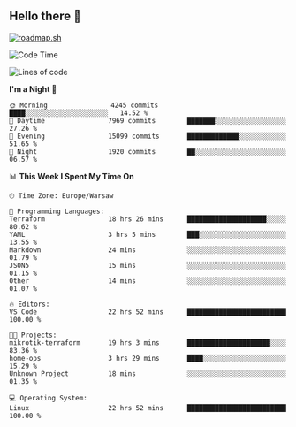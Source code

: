 ## Hello there 👋

[![roadmap.sh](https://roadmap.sh/card/wide/66979ceebf471856f5e911d3?variant=dark)](https://roadmap.sh)

<!--
**vrozaksen/vrozaksen** is a ✨ _special_ ✨ repository because its `README.md` (this file) appears on your GitHub profile.

Here are some ideas to get you started:

- 🔭 I’m currently working on ...
- 🌱 I’m currently learning ...
- 👯 I’m looking to collaborate on ...
- 🤔 I’m looking for help with ...
- 💬 Ask me about ...
- 📫 How to reach me: ...
- 😄 Pronouns: ...
- ⚡ Fun fact: ...
-->

<!--START_SECTION:waka-->
![Code Time](http://img.shields.io/badge/Code%20Time-67%20hrs%2030%20mins-blue)

![Lines of code](https://img.shields.io/badge/From%20Hello%20World%20I%27ve%20Written-1.6%20million%20lines%20of%20code-blue)

**I'm a Night 🦉** 

```text
🌞 Morning                4245 commits        ████░░░░░░░░░░░░░░░░░░░░░   14.52 % 
🌆 Daytime                7969 commits        ███████░░░░░░░░░░░░░░░░░░   27.26 % 
🌃 Evening                15099 commits       █████████████░░░░░░░░░░░░   51.65 % 
🌙 Night                  1920 commits        ██░░░░░░░░░░░░░░░░░░░░░░░   06.57 % 
```


📊 **This Week I Spent My Time On** 

```text
🕑︎ Time Zone: Europe/Warsaw

💬 Programming Languages: 
Terraform                18 hrs 26 mins      ████████████████████░░░░░   80.62 % 
YAML                     3 hrs 5 mins        ███░░░░░░░░░░░░░░░░░░░░░░   13.55 % 
Markdown                 24 mins             ░░░░░░░░░░░░░░░░░░░░░░░░░   01.79 % 
JSON5                    15 mins             ░░░░░░░░░░░░░░░░░░░░░░░░░   01.15 % 
Other                    14 mins             ░░░░░░░░░░░░░░░░░░░░░░░░░   01.07 % 

🔥 Editors: 
VS Code                  22 hrs 52 mins      █████████████████████████   100.00 % 

🐱‍💻 Projects: 
mikrotik-terraform       19 hrs 3 mins       █████████████████████░░░░   83.36 % 
home-ops                 3 hrs 29 mins       ████░░░░░░░░░░░░░░░░░░░░░   15.29 % 
Unknown Project          18 mins             ░░░░░░░░░░░░░░░░░░░░░░░░░   01.35 % 

💻 Operating System: 
Linux                    22 hrs 52 mins      █████████████████████████   100.00 % 
```


<!--END_SECTION:waka-->